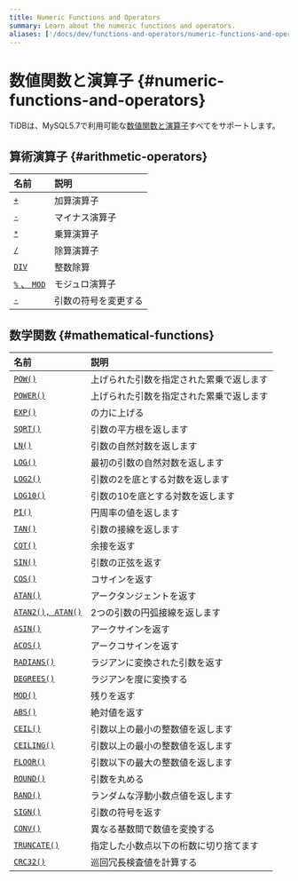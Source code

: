 ```yaml
---
title: Numeric Functions and Operators
summary: Learn about the numeric functions and operators.
aliases: ['/docs/dev/functions-and-operators/numeric-functions-and-operators/','/docs/dev/reference/sql/functions-and-operators/numeric-functions-and-operators/']
---
```


# 数値関数と演算子 {#numeric-functions-and-operators}

TiDBは、MySQL5.7で利用可能な[数値関数と演算子](https://dev.mysql.com/doc/refman/5.7/en/numeric-functions.html)すべてをサポートします。

## 算術演算子 {#arithmetic-operators}

| 名前                                                                                                       | 説明         |
| :------------------------------------------------------------------------------------------------------- | :--------- |
| [`+`](https://dev.mysql.com/doc/refman/5.7/en/arithmetic-functions.html#operator_plus)                   | 加算演算子      |
| [`-`](https://dev.mysql.com/doc/refman/5.7/en/arithmetic-functions.html#operator_minus)                  | マイナス演算子    |
| [`*`](https://dev.mysql.com/doc/refman/5.7/en/arithmetic-functions.html#operator_times)                  | 乗算演算子      |
| [`/`](https://dev.mysql.com/doc/refman/5.7/en/arithmetic-functions.html#operator_divide)                 | 除算演算子      |
| [`DIV`](https://dev.mysql.com/doc/refman/5.7/en/arithmetic-functions.html#operator_div)                  | 整数除算       |
| [`%` 、 <code>MOD</code>](https://dev.mysql.com/doc/refman/5.7/en/arithmetic-functions.html#operator_mod) | モジュロ演算子    |
| [`-`](https://dev.mysql.com/doc/refman/5.7/en/arithmetic-functions.html#operator_unary-minus)            | 引数の符号を変更する |

## 数学関数 {#mathematical-functions}

| 名前                                                                                                      | 説明                   |
| :------------------------------------------------------------------------------------------------------ | :------------------- |
| [`POW()`](https://dev.mysql.com/doc/refman/5.7/en/mathematical-functions.html#function_pow)             | 上げられた引数を指定された累乗で返します |
| [`POWER()`](https://dev.mysql.com/doc/refman/5.7/en/mathematical-functions.html#function_power)         | 上げられた引数を指定された累乗で返します |
| [`EXP()`](https://dev.mysql.com/doc/refman/5.7/en/mathematical-functions.html#function_exp)             | の力に上げる               |
| [`SQRT()`](https://dev.mysql.com/doc/refman/5.7/en/mathematical-functions.html#function_sqrt)           | 引数の平方根を返します          |
| [`LN()`](https://dev.mysql.com/doc/refman/5.7/en/mathematical-functions.html#function_ln)               | 引数の自然対数を返します         |
| [`LOG()`](https://dev.mysql.com/doc/refman/5.7/en/mathematical-functions.html#function_log)             | 最初の引数の自然対数を返します      |
| [`LOG2()`](https://dev.mysql.com/doc/refman/5.7/en/mathematical-functions.html#function_log2)           | 引数の2を底とする対数を返します     |
| [`LOG10()`](https://dev.mysql.com/doc/refman/5.7/en/mathematical-functions.html#function_log10)         | 引数の10を底とする対数を返します    |
| [`PI()`](https://dev.mysql.com/doc/refman/5.7/en/mathematical-functions.html#function_pi)               | 円周率の値を返します           |
| [`TAN()`](https://dev.mysql.com/doc/refman/5.7/en/mathematical-functions.html#function_tan)             | 引数の接線を返します           |
| [`COT()`](https://dev.mysql.com/doc/refman/5.7/en/mathematical-functions.html#function_cot)             | 余接を返す                |
| [`SIN()`](https://dev.mysql.com/doc/refman/5.7/en/mathematical-functions.html#function_sin)             | 引数の正弦を返す             |
| [`COS()`](https://dev.mysql.com/doc/refman/5.7/en/mathematical-functions.html#function_cos)             | コサインを返す              |
| [`ATAN()`](https://dev.mysql.com/doc/refman/5.7/en/mathematical-functions.html#function_atan)           | アークタンジェントを返す         |
| [`ATAN2(), ATAN()`](https://dev.mysql.com/doc/refman/5.7/en/mathematical-functions.html#function_atan2) | 2つの引数の円弧接線を返します      |
| [`ASIN()`](https://dev.mysql.com/doc/refman/5.7/en/mathematical-functions.html#function_asin)           | アークサインを返す            |
| [`ACOS()`](https://dev.mysql.com/doc/refman/5.7/en/mathematical-functions.html#function_acos)           | アークコサインを返す           |
| [`RADIANS()`](https://dev.mysql.com/doc/refman/5.7/en/mathematical-functions.html#function_radians)     | ラジアンに変換された引数を返す      |
| [`DEGREES()`](https://dev.mysql.com/doc/refman/5.7/en/mathematical-functions.html#function_degrees)     | ラジアンを度に変換する          |
| [`MOD()`](https://dev.mysql.com/doc/refman/5.7/en/mathematical-functions.html#function_mod)             | 残りを返す                |
| [`ABS()`](https://dev.mysql.com/doc/refman/5.7/en/mathematical-functions.html#function_abs)             | 絶対値を返す               |
| [`CEIL()`](https://dev.mysql.com/doc/refman/5.7/en/mathematical-functions.html#function_ceil)           | 引数以上の最小の整数値を返します     |
| [`CEILING()`](https://dev.mysql.com/doc/refman/5.7/en/mathematical-functions.html#function_ceiling)     | 引数以上の最小の整数値を返します     |
| [`FLOOR()`](https://dev.mysql.com/doc/refman/5.7/en/mathematical-functions.html#function_floor)         | 引数以下の最大の整数値を返します     |
| [`ROUND()`](https://dev.mysql.com/doc/refman/5.7/en/mathematical-functions.html#function_round)         | 引数を丸める               |
| [`RAND()`](https://dev.mysql.com/doc/refman/5.7/en/mathematical-functions.html#function_rand)           | ランダムな浮動小数点値を返します     |
| [`SIGN()`](https://dev.mysql.com/doc/refman/5.7/en/mathematical-functions.html#function_sign)           | 引数の符号を返す             |
| [`CONV()`](https://dev.mysql.com/doc/refman/5.7/en/mathematical-functions.html#function_conv)           | 異なる基数間で数値を変換する       |
| [`TRUNCATE()`](https://dev.mysql.com/doc/refman/5.7/en/mathematical-functions.html#function_truncate)   | 指定した小数点以下の桁数に切り捨てます  |
| [`CRC32()`](https://dev.mysql.com/doc/refman/5.7/en/mathematical-functions.html#function_crc32)         | 巡回冗長検査値を計算する         |

